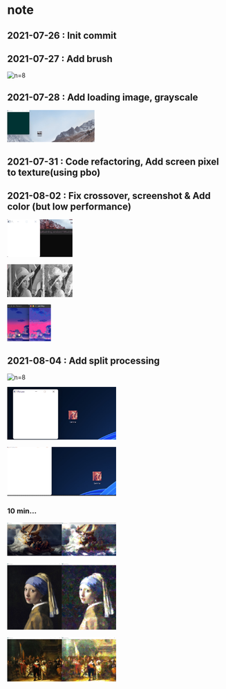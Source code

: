 # note

## 2021-07-26 : Init commit

## 2021-07-27 : Add brush

<img src = "/note/screenshot/2021-07-27.gif" width="20%" height="20%" title="n=8" alt="n=8"></img>

## 2021-07-28 : Add loading image, grayscale

<img src = "/note/screenshot/2021-07-28.gif" width="40%" height="40%" title="n=8" alt="n=8"></img>

## 2021-07-31 : Code refactoring, Add screen pixel to texture(using pbo)

## 2021-08-02 : Fix crossover, screenshot & Add color (but low performance)

<img src = "/note/screenshot/2021-08-02 (1).gif" width="30%" height="30%" title="n=8" alt="n=8"></img>

<img src = "/note/screenshot/2021-08-02.png" width="30%" height="30%" title="n=8" alt="n=8"></img>

<img src = "/note/screenshot/2021-08-02 (9).png" width="20%" height="20%" title="n=8" alt="n=8"></img>

## 2021-08-04 : Add split processing

<img src = "/note/screenshot/2021-08-4 (10).gif" width="50%" height="50%" title="n=8" alt="n=8"></img>

<img src = "/note/screenshot/2021-08-4 (5).gif" width="50%" height="50%" title="n=8" alt="n=8"></img>

<img src = "/note/screenshot/2021-08-04(4).gif" width="50%" height="50%" title="n=8" alt="n=8"></img>


### 10 min...

<img src = "/note/screenshot/2021-08-04(3).png" width="50%" height="50%" title="n=8" alt="n=8"></img>

<img src = "/note/screenshot/2021-08-04(1).png" width="50%" height="50%" title="n=8" alt="n=8"></img>

<img src = "/note/screenshot/2021-08-04(2).png" width="50%" height="50%" title="n=8" alt="n=8"></img>



